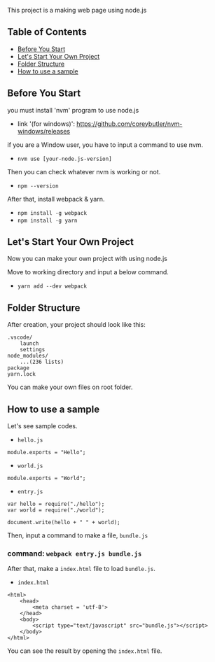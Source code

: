 This project is a making web page using node.js

## Table of Contents
- [Before You Start](#before-you-start)
- [Let's Start Your Own Project](#lets-start-your-own-project)
- [Folder Structure](#folder-structure)
- [How to use a sample](#how-to-use-a-sample)

## Before You Start

you must install 'nvm' program to use node.js

* link '(for windows)': https://github.com/coreybutler/nvm-windows/releases

if you are a Window user, you have to input a command to use nvm.

* `nvm use [your-node.js-version]`

Then you can check whatever nvm is working or not.

* `npm --version`

After that, install webpack & yarn.

* `npm install -g webpack`
* `npm install -g yarn`

## Let's Start Your Own Project

Now you can make your own project with using node.js

Move to working directory and input a below command.

* `yarn add --dev webpack`

## Folder Structure

After creation, your project should look like this:

```
.vscode/
    launch
    settings
node_modules/
    ...(236 lists)
package
yarn.lock
```

You can make your own files on root folder.

## How to use a sample

Let's see sample codes.

* `hello.js`
```
module.exports = "Hello";
```

* `world.js`
```
module.exports = "World";
```

* `entry.js`
```
var hello = require("./hello");
var world = require("./world");

document.write(hello + " " + world);
```

Then, input a command to make a file, `bundle.js`

### command: `webpack entry.js bundle.js`

After that, make a `index.html` file to load `bundle.js`.

* `index.html`
```
<html>
    <head>
        <meta charset = 'utf-8'>
    </head>
    <body>
        <script type="text/javascript" src="bundle.js"></script>
    </body>
</html>
```

You can see the result by opening the `index.html` file.
